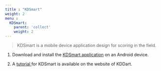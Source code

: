```yaml
---
title : "KDSmart"
weight: 2
menu :
  KDSmart:
    parent: 'collect'
    weight: 2
---
```


> KDSmart is a mobile device application design for scoring in the field.

1.	Download and install the  <a href="https://play.google.com/store/apps/details?id=com.diversityarrays.kdsmart&hl=en_US" target="_blank"> KDSmart application</a> on an Android device.

2.	A <a href="http://www.kddart.org/help/kdtutorials/html/KDSTutorial.html#" target="_blank"> tutorial </a> for KDSmart is available on the website of KDDart. 

